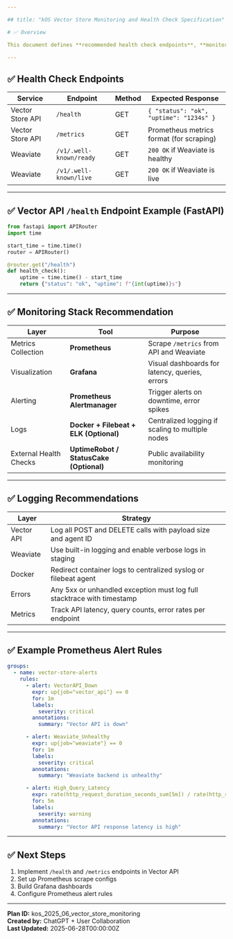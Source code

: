 ```yaml
---

## title: "kOS Vector Store Monitoring and Health Check Specification" description: "Monitoring endpoints, health check strategies, and logging recommendations for the kOS Vector Store API and Weaviate backend." type: "monitoring-spec" status: "active" priority: "high" created: "2025-06-28T00:00:00Z" version: "1.0.0" tags: ["kOS", "monitoring", "health-check", "observability", "weaviate", "fastapi"]

# ✅ Overview

This document defines **recommended health check endpoints**, **monitoring practices**, and **logging strategies** for the **kOS Vector Store API** and **Weaviate backend**.

---
```


## ✅ Health Check Endpoints

| Service          | Endpoint                | Method | Expected Response                        |
| ---------------- | ----------------------- | ------ | ---------------------------------------- |
| Vector Store API | `/health`               | GET    | `{ "status": "ok", "uptime": "1234s" }`  |
| Vector Store API | `/metrics`              | GET    | Prometheus metrics format (for scraping) |
| Weaviate         | `/v1/.well-known/ready` | GET    | `200 OK` if Weaviate is healthy          |
| Weaviate         | `/v1/.well-known/live`  | GET    | `200 OK` if Weaviate is live             |

---

## ✅ Vector API `/health` Endpoint Example (FastAPI)

```python
from fastapi import APIRouter
import time

start_time = time.time()
router = APIRouter()

@router.get("/health")
def health_check():
    uptime = time.time() - start_time
    return {"status": "ok", "uptime": f"{int(uptime)}s"}
```

---

## ✅ Monitoring Stack Recommendation

| Layer                  | Tool                                    | Purpose                                          |
| ---------------------- | --------------------------------------- | ------------------------------------------------ |
| Metrics Collection     | **Prometheus**                          | Scrape `/metrics` from API and Weaviate          |
| Visualization          | **Grafana**                             | Visual dashboards for latency, queries, errors   |
| Alerting               | **Prometheus Alertmanager**             | Trigger alerts on downtime, error spikes         |
| Logs                   | **Docker + Filebeat + ELK (Optional)**  | Centralized logging if scaling to multiple nodes |
| External Health Checks | **UptimeRobot / StatusCake (Optional)** | Public availability monitoring                   |

---

## ✅ Logging Recommendations

| Layer      | Strategy                                                               |
| ---------- | ---------------------------------------------------------------------- |
| Vector API | Log all POST and DELETE calls with payload size and agent ID           |
| Weaviate   | Use built-in logging and enable verbose logs in staging                |
| Docker     | Redirect container logs to centralized syslog or filebeat agent        |
| Errors     | Any 5xx or unhandled exception must log full stacktrace with timestamp |
| Metrics    | Track API latency, query counts, error rates per endpoint              |

---

## ✅ Example Prometheus Alert Rules

```yaml
groups:
  - name: vector-store-alerts
    rules:
      - alert: VectorAPI_Down
        expr: up{job="vector_api"} == 0
        for: 1m
        labels:
          severity: critical
        annotations:
          summary: "Vector API is down"

      - alert: Weaviate_Unhealthy
        expr: up{job="weaviate"} == 0
        for: 1m
        labels:
          severity: critical
        annotations:
          summary: "Weaviate backend is unhealthy"

      - alert: High_Query_Latency
        expr: rate(http_request_duration_seconds_sum[5m]) / rate(http_request_duration_seconds_count[5m]) > 1
        for: 5m
        labels:
          severity: warning
        annotations:
          summary: "Vector API response latency is high"
```

---

## ✅ Next Steps

1. Implement `/health` and `/metrics` endpoints in Vector API
2. Set up Prometheus scrape configs
3. Build Grafana dashboards
4. Configure Prometheus alert rules

---

**Plan ID:** kos\_2025\_06\_vector\_store\_monitoring\
**Created by:** ChatGPT + User Collaboration\
**Last Updated:** 2025-06-28T00:00:00Z

